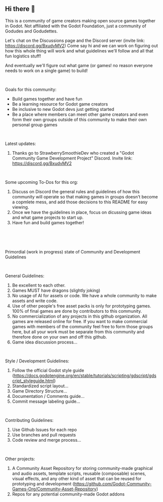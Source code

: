 ## Hi there 👋

This is a community of game creators making open source games together in Godot. Not affiliated with the Godot Foundation, just a community of Godudes and Godudettes.

Let's chat on the Discussions page and the Discord server (invite link: https://discord.gg/BxudvMV2)
Come say hi and we can work on figuring out how this whole thing will work and what guidelines we'll follow and all that fun logistics stuff!

And eventually we'll figure out what game (or games! no reason everyone needs to work on a single game) to build!

<br>

Goals for this community:
- Build games together and have fun
- Be a learning resource for Godot game creators
- Be inclusive to new Godot devs just getting started
- Be a place where members can meet other game creators and even form their own groups outside of this community to make their own personal group games

<br>

Latest updates:
1. Thanks go to StrawberrySmoothieDev who created a "Godot Community Game Development Project" Discord. Invite link: https://discord.gg/BxudvMV2

<br>

Some upcoming To-Dos for this org:

1. Discuss on Discord the general rules and guidelines of how this community will operate so that making games in groups doesn't become a copmlete mess, and add those decisions to this README for easy viewing.
2. Once we have the guidelines in place, focus on dicussing game ideas and what game projects to start up.
3. Have fun and build games together!

<br><br><br>

Primordial (work in progress) state of Community and Development Guidelines

<br>

General Guidelines:
1. Be excellent to each other.
2. Games MUST have dragons (slightly joking)
3. No usage of AI for assets or code. We have a whole community to make assets and write code.
4. Use of other people's free asset packs is only for prototyping games. 100% of final games are done by contributors to this community.
5. No commercialization of any projects in this github organization. All games are released online for free. If you want to make commercial games with members of the community feel free to form those groups here, but all your work must be separate from this community and therefore done on your own and off this github.
6. Game idea discussion process...

<br>

Style / Development Guidelines:
1. Follow the official Godot style guide (https://docs.godotengine.org/en/stable/tutorials/scripting/gdscript/gdscript_styleguide.html)
2. Standardized script layout...
3. Game Directory Structure...
4. Documentation / Comments guide...
5. Commit message labeling guide...

<br>

Contributing Guidelines:
1. Use Github Issues for each repo
2. Use branches and pull requests
3. Code review and merge process...

<br>

Other projects:
1. A Community Asset Repository for storing community-made graphical and audio assets, template scripts, reusable (composable) scenes, visual effects, and any other kind of asset that can be reused for prototyping and development (https://github.com/Godot-Community-Games-Org/Community-Asset-Repository)
2. Repos for any potential community-made Godot addons
